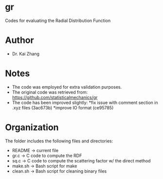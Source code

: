 # gr
Codes for evaluating the Radial Distribution Function

# Author
 - Dr. Kai Zhang

# Notes
 - The code was employed for extra validation purposes.
 - The original code was retrieved from:
   https://github.com/statisticalmechanics/gr
 - The code has been improved slightly:
     *fix issue with comment section in .xyz files (3ac673b)
     *improve IO format (ce95785)

# Organization
The folder includes the following files and directories:
 - README   -> current file
 - gr.c     -> C code to compute the RDF
 - sq.c     -> C code to compute the scattering factor w/ the direct method
 - make.sh  -> Bash script for make
 - clean.sh -> Bash script for cleaning binary files
